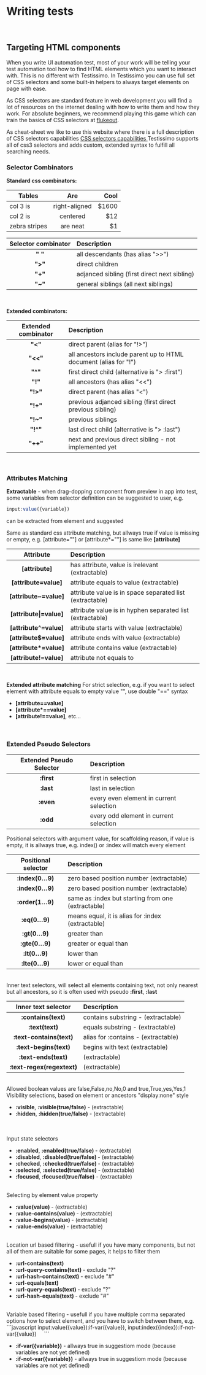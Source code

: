 # Writing tests
<br>

## Targeting HTML components

When you write UI automation test, most of your work will be telling your test automation tool how to find HTML elements which you want to interact with. This is no different with Testissimo. In Testissimo you can use full set of CSS selectors and some built-in helpers to always target elements on page with ease.

As CSS selectors are standard feature in web development you will find a lot of resources on the internet dealing with how to write them and how they work. For absolute beginners, we recommend playing this game which can train the basics of CSS selectors at [flukeout](https://flukeout.github.io/). 

As cheat-sheet we like to use this website where there is a full description of CSS selectors capabilities 
[CSS selectors capabilities ](https://www.w3schools.com/cssref/css_selectors.asp) 
Testissimo supports all of css3 selectors and adds custom, extended syntax to fulfill all searching needs.
<br>
### Selector Combinators 

**Standard css combinators:**

| Tables        | Are           | Cool  |
| ------------- |:-------------:| -----:|
| col 3 is      | right-aligned | $1600 |
| col 2 is      | centered      |   $12 |
| zebra stripes | are neat      |    $1 |

| Selector combinator | Description                                   | 
|:-------------------:|:----------------------------------------------| 
| **" "**             | all descendants (has alias ">>")              |  
| **">"**             | direct children                               |
| **"+"**             | adjanced sibling (first direct next sibling)  |  
| **"~"**             | general siblings (all next siblings)          |
<br>


**Extended combinators:**

|Extended combinator|Description                                                         |
|:-----------------:|:-------------------------------------------------------------------|
| **"<"**           | direct parent (alias for "!>")                                     |
| **"<<"**          | all ancestors include parent up to HTML document (alias for "!")   |
| **"^"**           | first direct child (alternative is "> :first")                     |  
| **"!"**           | all ancestors (has alias "<<")                                     |
| **"!>"**          | direct parent (has alias "<")                                      |
| **"!+"**          | previous adjanced sibling (first direct previous sibling)          |  
| **"!~"**          | previous siblings                                                  |
| **"!^"**          | last direct child (alternative is "> :last")                       |
| **"++"**          | next and previous direct sibling - not implemented yet             |
<br>

### Attributes Matching 

**Extractable** - when drag-dopping component from preview in app into test, some variables from selector definition can be suggested to user, e.g. 
```javascript
input:value({variable}) 
``` 
can be extracted from element and suggested

Same as standard css attribute matching, but allways true if value is missing or empty, e.g. [attribute=""] or [attribute\*=""] is same like **[attribute]**     

|Attribute|Description|
|:---:|:---|
| **[attribute]** | has attribute, value is irelevant (extractable) | 
| **[attribute=value]** | attribute equals to value (extractable)  |
| **[attribute~=value]** | attribute value is in space separated list (extractable)  |
| **[attribute\|=value]** | attribute value is in hyphen separated list (extractable) |  
| **[attribute^=value]** | attribute starts with value (extractable) | 
| **[attribute$=value]** | attribute ends with value (extractable)  |
| **[attribute\*=value]** | attribute contains value (extractable) |  
| **[attribute!=value]** | attribute not equals to |
<br>

**Extended attribute matching**
For strict selection, e.g. if you want to select element with attribute equals to empty value "", use double "==" syntax

* **[attribute==value]**
* **[attribute\*==value]**
* **[attribute!==value]**, etc…  
<br>

### Extended Pseudo Selectors
|Extended Pseudo Selector|Description|
|:---:|:---|
| **:first** | first in selection | 
| **:last** | last in selection  |
| **:even** | every even element in current selection | 
| **:odd** | every odd element in current selection | 


Positional selectors with argument value, for scaffolding reason, if value is empty, it is allways true, e.g. index() or :index will match every element      

|Positional selector| Description|
|:---:|:---|
| **:index(0…9)** | zero based position number (extractable) |
| **:index(0…9)** |  zero based position number (extractable)  | 
| **:order(1…9)** |  same as :index but starting from one (extractable) | 
| **:eq(0…9)** |  means equal, it is alias for :index (extractable) | 
| **:gt(0…9)** |  greater than | 
| **:gte(0…9)** |  greater or equal than | 
| **:lt(0…9)** |  lower than | 
| **:lte(0…9)** |  lower or equal than |      

<br>
Inner text selectors, will select all elements containing text, not only nearest but all ancestors, so it is often used with pseudo <b>:first</b>, <b>:last</b>      

|Inner text selector|Description|
|:---:|:---|
| **:contains(text)**  | contains substring - (extractable) |
| **:text(text)** | equals substring - (extractable) |
| **:text-contains(text)** | alias for :contains - (extractable)  |
| **:text-begins(text)** | begins with text (extractable) |
| **:text-ends(text)** | (extractable) |
| **:text-regex(regextext)** |(extractable) |

<br>
Allowed boolean values are false,False,no,No,0 and true,True,yes,Yes,1      
Visibility selections, based on element or ancestors "display:none" style  
<ul>
  <li> <b>:visible</b>, <b>:visible(true/false)</b> - (extractable)  </li>
  <li> <b>:hidden</b>, <b>:hidden(true/false)</b> - (extractable) </li>      
</ul>
<br>
Input state selectors  
<ul>
  <li> <b>:enabled</b>, <b>:enabled(true/false) </b>- (extractable)  </li>
  <li> <b>:disabled</b>, <b>:disabled(true/false) </b>- (extractable)  </li>
  <li> <b>:checked</b>, <b>:checked(true/false) </b>- (extractable)  </li>
  <li> <b>:selected</b>, <b>:selected(true/false) </b>- (extractable) </li>  
  <li> <b>:focused</b>, <b>:focused(true/false)</b> - (extractable) </li> 
</ul>
<br>
Selecting by element value property  
<ul>
  <li> <b>:value(value) </b>- (extractable)  </li>
  <li> <b>:value-contains(value) </b>- (extractable)  </li>
  <li> <b>:value-begins(value) </b>- (extractable) </li>  
  <li> <b>:value-ends(value) </b>- (extractable)  </li>
</ul>
<br>
Location url based filtering - usefull if you have many components, but not all of them are suitable for some pages, it helps to filter them    
<ul>
  <li> <b>:url-contains(text)</b>  </li>
  <li> <b>:url-query-contains(text) </b>- exclude "?"  </li>
  <li> <b>:url-hash-contains(text)</b> - exclude "#"  </li>
  <li> <b>:url-equals(text)</b>  </li>
  <li> <b>:url-query-equals(text) </b>- exclude "?" </li> 
  <li> <b>:url-hash-equals(text) </b>- exclude "#"  </li>
</ul>
<br>
Variable based filtering - usefull if you have multiple comma separated options how to select element, and you have to switch between them, e.g. 
```javascript
input:value({value}):if-var({value}), input:index({index}):if-not-var({value})    
```
<ul>
  <li> <b>:if-var({variable})</b> - allways true in suggestiom mode (because variables are not yet defined)  </li>
  <li> <b>:if-not-var({variable})</b> - allways true in suggestiom mode (because variables are not yet defined)</li>
</ul>
